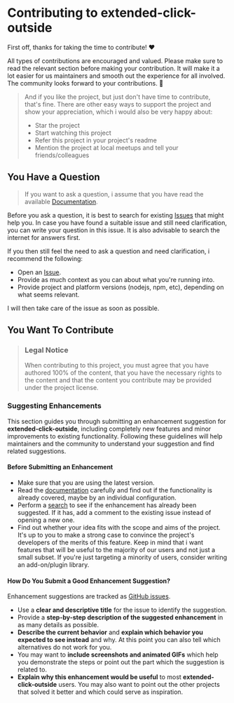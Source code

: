 # Contributing to extended-click-outside

First off, thanks for taking the time to contribute! ❤️

All types of contributions are encouraged and valued. Please make sure to read the relevant section before making your contribution. It will make it a lot easier for us maintainers and smooth out the experience for all involved. The community looks forward to your contributions. 🎉

> And if you like the project, but just don't have time to contribute, that's fine. There are other easy ways to support the project and show your appreciation, which i would also be very happy about:
> - Star the project
> - Start watching this project
> - Refer this project in your project's readme
> - Mention the project at local meetups and tell your friends/colleagues

## You Have a Question

> If you want to ask a question, i assume that you have read the available [Documentation](https://github.com/danyaridiger/extended-click-outside/blob/master/README.md).

Before you ask a question, it is best to search for existing [Issues](https://github.com/danyaridiger/extended-click-outside/issues) that might help you. In case you have found a suitable issue and still need clarification, you can write your question in this issue. It is also advisable to search the internet for answers first.

If you then still feel the need to ask a question and need clarification, i recommend the following:

- Open an [Issue](https://github.com/danyaridiger/extended-click-outside/issues/new).
- Provide as much context as you can about what you're running into.
- Provide project and platform versions (nodejs, npm, etc), depending on what seems relevant.

I will then take care of the issue as soon as possible.


## You Want To Contribute

> ### Legal Notice
> When contributing to this project, you must agree that you have authored 100% of the content, that you have the necessary rights to the content and that the content you contribute may be provided under the project license.


### Suggesting Enhancements

This section guides you through submitting an enhancement suggestion for **extended-click-outside**, including completely new features and minor improvements to existing functionality. Following these guidelines will help maintainers and the community to understand your suggestion and find related suggestions.


#### Before Submitting an Enhancement

- Make sure that you are using the latest version.
- Read the [documentation](https://github.com/danyaridiger/extended-click-outside/blob/master/README.md) carefully and find out if the functionality is already covered, maybe by an individual configuration.
- Perform a [search](https://github.com/danyaridiger/extended-click-outside/issues) to see if the enhancement has already been suggested. If it has, add a comment to the existing issue instead of opening a new one.
- Find out whether your idea fits with the scope and aims of the project. It's up to you to make a strong case to convince the project's developers of the merits of this feature. Keep in mind that i want features that will be useful to the majority of our users and not just a small subset. If you're just targeting a minority of users, consider writing an add-on/plugin library.


#### How Do You Submit a Good Enhancement Suggestion?

Enhancement suggestions are tracked as [GitHub issues](https://github.com/danyaridiger/extended-click-outside/issues).

- Use a **clear and descriptive title** for the issue to identify the suggestion.
- Provide a **step-by-step description of the suggested enhancement** in as many details as possible.
- **Describe the current behavior** and **explain which behavior you expected to see instead** and why. At this point you can also tell which alternatives do not work for you.
- You may want to **include screenshots and animated GIFs** which help you demonstrate the steps or point out the part which the suggestion is related to.
- **Explain why this enhancement would be useful** to most **extended-click-outside** users. You may also want to point out the other projects that solved it better and which could serve as inspiration.